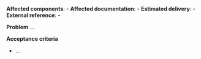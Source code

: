 **Affected components**: -
**Affected documentation**: -
**Estimated delivery**: -
**External reference**: -

**Problem**
...

**Acceptance criteria**
- ...

